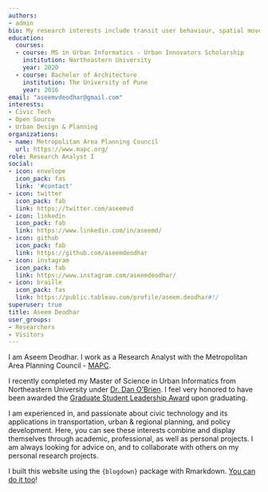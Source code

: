 ```yaml
---
authors:
- admin
bio: My research interests include transit user behaviour, spatial movement pattern analysis, and transportation infrastructure.
education:
  courses:
  - course: MS in Urban Informatics - Urban Innovators Scholarship 
    institution: Northeastern University
    year: 2020
  - course: Bachelor of Architecture
    institution: The University of Pune
    year: 2016
email: "aseemvdeodhar@gmail.com"
interests:
- Civic Tech
- Open Source
- Urban Design & Planning
organizations:
- name: Metropolitan Area Planning Council
  url: https://www.mapc.org/
role: Research Analyst I
social:
- icon: envelope
  icon_pack: fas
  link: '#contact'
- icon: twitter
  icon_pack: fab
  link: https://twitter.com/aseemvd
- icon: linkedin
  icon_pack: fab
  link: https://www.linkedin.com/in/aseemd/
- icon: github
  icon_pack: fab
  link: https://github.com/aseemdeodhar
- icon: instagram
  icon_pack: fab
  link: https://www.instagram.com/aseemdeodhar/  
- icon: braille
  icon_pack: fas
  link: https://public.tableau.com/profile/aseem.deodhar#!/    
superuser: true
title: Aseem Deodhar
user_groups:
- Researchers
- Visitors
---
```


I am Aseem Deodhar. I work as a Research Analyst with the Metropolitan Area Planning Council - [MAPC](https://www.mapc.org/).

I recently completed my Master of Science in Urban Informatics from Northeastern University under [Dr. Dan O’Brien](<https://cssh.northeastern.edu/people/faculty/daniel-t-obrien/>). I feel very honored to have been awarded the [Graduate Student Leadership Award](https://cssh.northeastern.edu/policyschool/2020/04/end-of-year-awards-2020/) upon graduating. 

I am experienced in, and passionate about civic technology and its applications in transportation, urban & regional planning, and policy development. Here, you can see these interests combine and display themselves through academic, professional, as well as personal projects. I am always looking for advice on, and to collaborate with others on my personal research projects.

I built this website using the ```{blogdown}``` package with Rmarkdown. [You can do it too](https://bookdown.org/yihui/blogdown/)!
